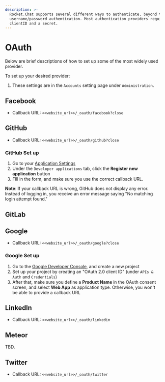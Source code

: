 ```yaml
---
description: >-
  Rocket.Chat supports several different ways to authenticate, beyond the basic
  username/password authentication. Most authentication providers require a
  clientID and a secret.
---
```


# OAuth

 Below are brief descriptions of how to set up some of the most widely used provider.

To set up your desired provider:

1. These settings are in the `Accounts` setting page under `Administration`.

## Facebook

* Callback URL: `<<website_url>>/_oauth/facebook?close`

## GitHub

* Callback URL: `<<website_url>>/_oauth/github?close`

### GitHub Set up

1. Go to your [Application Settings](https://github.com/settings/applications)
2. Under the `Developer applications` tab, click the **Register new application** button
3. Fill in the form, and make sure you use the correct callback URL.

**Note**: If your callback URL is wrong, GitHub does not display any error. Instead of logging in, you receive an error message saying "No matching login attempt found."

## GitLab

## Google

* Callback URL: `<<website_url>>/_oauth/google?close`

### Google Set up

1. Go to the [Google Developer Console](https://console.developers.google.com), and create a new project
2. Set up your project by creating an "OAuth 2.0 client ID" \(under `APIs & Auth` and `Credentials`\)
3. After that, make sure you define a **Product Name** in the OAuth consent screen, and select **Web App** as application type. Otherwise, you won't be able to provide a callback URL

## LinkedIn

* Callback URL: `<<website_url>>/_oauth/linkedin`

## Meteor

TBD.

## Twitter

* Callback URL: `<<website_url>>/_oauth/twitter`

